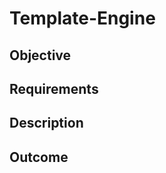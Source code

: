 # **Template-Engine**

## **Objective**



## **Requirements**



## **Description**



## **Outcome**


